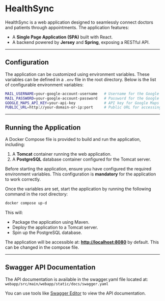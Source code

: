 # **HealthSync**

HealthSync is a web application designed to seamlessly connect doctors and patients through appointments. The application features:
- A **Single Page Application (SPA)** built with React.
- A backend powered by **Jersey** and **Spring**, exposing a RESTful API.

---

## **Configuration**

The application can be customized using environment variables. These variables can be defined in a `.env` file in the root directory. Below is the list of configurable environment variables:

```bash
MAIL_USERNAME=your-google-account-username   # Username for the Google mailing account
MAIL_PASSWORD=your-google-account-password   # Password for the Google mailing account
GOOGLE_MAPS_API_KEY=your-api-key             # API key for Google Maps integration in the React SPA
PUBLIC_URL=http://your-domain-or-ip:port     # Public URL for accessing the application (default: http://localhost:8080)
```


---

## **Running the Application**

A Docker Compose file is provided to build and run the application, including:
1. A **Tomcat** container running the web application.
2. A **PostgreSQL** database container configured for the Tomcat server.

Before starting the application, ensure you have configured the required environment variables. This configuration is **mandatory** for the application to work correctly.

Once the variables are set, start the application by running the following command in the root directory:
```sh
docker compose up-d
```

This will:
- Package the application using Maven.
- Deploy the application to a Tomcat server.
- Spin up the PostgreSQL database.

The application will be accessible at: 
**[http://localhost:8080](http://localhost:8080)** by default. This can be changed in the compose file.

---


## **Swagger API Documentation**

The API documentation is available in the swagger.yaml file located at: `webapp/src/main/webapp/static/docs/swagger.yaml` 

You can use tools like [Swagger Editor](https://editor.swagger.io/) to view the API documentation.
